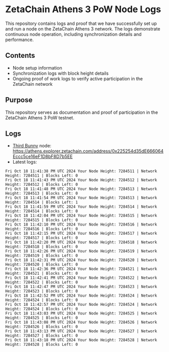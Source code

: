 # ZetaChain Athens 3 PoW Node Logs
This repository contains logs and proof that we have successfully set up and run a node on the ZetaChain Athens 3 network. The logs demonstrate continuous node operation, including synchronization details and performance.

## Contents
- Node setup information
- Synchronization logs with block height details
- Ongoing proof of work logs to verify active participation in the ZetaChain network

## Purpose
This repository serves as documentation and proof of participation in the ZetaChain Athens 3 PoW testnet.

## Logs

- [Third Bunny](https://thirdbunny.xyz/) node: https://athens.explorer.zetachain.com/address/0x225254d35dE666064Eccc5ce16eF1D8bF8D7b5EE
- Latest logs:
```
Fri Oct 18 11:41:38 PM UTC 2024 Your Node Height: 7284511 | Network Height: 7284511 | Blocks Left: 0
Fri Oct 18 11:41:43 PM UTC 2024 Your Node Height: 7284512 | Network Height: 7284512 | Blocks Left: 0
Fri Oct 18 11:41:48 PM UTC 2024 Your Node Height: 7284513 | Network Height: 7284513 | Blocks Left: 0
Fri Oct 18 11:41:54 PM UTC 2024 Your Node Height: 7284513 | Network Height: 7284514 | Blocks Left: 1
Fri Oct 18 11:41:59 PM UTC 2024 Your Node Height: 7284514 | Network Height: 7284514 | Blocks Left: 0
Fri Oct 18 11:42:04 PM UTC 2024 Your Node Height: 7284515 | Network Height: 7284515 | Blocks Left: 0
Fri Oct 18 11:42:10 PM UTC 2024 Your Node Height: 7284516 | Network Height: 7284516 | Blocks Left: 0
Fri Oct 18 11:42:15 PM UTC 2024 Your Node Height: 7284517 | Network Height: 7284517 | Blocks Left: 0
Fri Oct 18 11:42:20 PM UTC 2024 Your Node Height: 7284518 | Network Height: 7284518 | Blocks Left: 0
Fri Oct 18 11:42:26 PM UTC 2024 Your Node Height: 7284519 | Network Height: 7284519 | Blocks Left: 0
Fri Oct 18 11:42:31 PM UTC 2024 Your Node Height: 7284520 | Network Height: 7284520 | Blocks Left: 0
Fri Oct 18 11:42:36 PM UTC 2024 Your Node Height: 7284521 | Network Height: 7284521 | Blocks Left: 0
Fri Oct 18 11:42:41 PM UTC 2024 Your Node Height: 7284522 | Network Height: 7284522 | Blocks Left: 0
Fri Oct 18 11:42:47 PM UTC 2024 Your Node Height: 7284523 | Network Height: 7284523 | Blocks Left: 0
Fri Oct 18 11:42:52 PM UTC 2024 Your Node Height: 7284524 | Network Height: 7284524 | Blocks Left: 0
Fri Oct 18 11:42:57 PM UTC 2024 Your Node Height: 7284524 | Network Height: 7284524 | Blocks Left: 0
Fri Oct 18 11:43:03 PM UTC 2024 Your Node Height: 7284525 | Network Height: 7284525 | Blocks Left: 0
Fri Oct 18 11:43:08 PM UTC 2024 Your Node Height: 7284526 | Network Height: 7284526 | Blocks Left: 0
Fri Oct 18 11:43:13 PM UTC 2024 Your Node Height: 7284527 | Network Height: 7284527 | Blocks Left: 0
Fri Oct 18 11:43:18 PM UTC 2024 Your Node Height: 7284528 | Network Height: 7284528 | Blocks Left: 0
```
